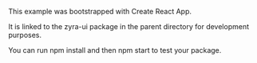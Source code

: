 This example was bootstrapped with Create React App.

It is linked to the zyra-ui package in the parent directory for development purposes.

You can run npm install and then npm start to test your package.